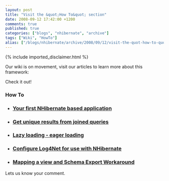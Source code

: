 ```yaml
---
layout: post
title: "Visit the &quot;How To&quot; section"
date: 2008-09-12 17:42:00 +1200
comments: true
published: true
categories: ["blogs", "nhibernate", "archive"]
tags: ["Wiki", "HowTo"]
alias: ["/blogs/nhibernate/archive/2008/09/12/visit-the-quot-how-to-quot-section.aspx"]
---
```

<!-- more -->
{% include imported_disclaimer.html %}
<p>Our wiki is on movement, visit our articles to learn more about this framework:</p>
<p>Check it out!</p>
<h3>How To</h3>
<ul>
<li>
<h3><span><a href="/wikis/howtonh/your-first-nhibernate-based-application.aspx">Your first NHibernate based application</a></span></h3>
</li>
<li>
<h3><span><a href="/wikis/howtonh/get-unique-results-from-joined-queries.aspx">Get unique results from joined queries</a></span></h3>
</li>
<li>
<h3><span><a href="/wikis/howtonh/lazy-loading-eager-loading.aspx">Lazy loading - eager loading</a></span></h3>
</li>
<li>
<h3><span><a href="/wikis/howtonh/configure-log4net-for-use-with-nhibernate.aspx">Configure Log4Net for use with NHibernate</a></span></h3>
</li>
<li>
<h3><span><a href="/wikis/howtonh/mapping-a-view-and-schema-export-workaround.aspx">Mapping a view and Schema Export Workaround</a></span></h3>
</li>
</ul>
<p>Lets us know your comment.</p>
<p>&nbsp;</p>
